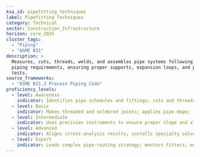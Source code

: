 ```yaml
---
ksa_id: pipefitting_techniques
label: Pipefitting Techniques
category: Technical
sector: Construction_Infrastructure
horizon: core_2025
cluster_tags:
  - "Piping"
  - "ASME B31"
description: >
  Measures, cuts, threads, welds, and assembles pipe systems following ASME B31.3 process
  piping requirements, ensuring proper supports, expansion loops, and pressure
  tests.
source_frameworks:
  - "ASME B31.3 Process Piping Code" 
proficiency_levels:
  - level: Awareness
    indicator: Identifies pipe schedules and fittings; cuts and threads pipe under supervision.
  - level: Basic
    indicator: Makes threaded and soldered joints; applies pipe dope; follows schematic to route simple piping systems.
  - level: Intermediate
    indicator: Uses precision instruments to ensure proper slope and alignment; performs GTAW/SMAW welds; hydrostatic testing..
  - level: Advanced
    indicator: Aligns stress-analysis results; installs specialty valves; coordinates multiple pipe trades and pressure tests systems.
  - level: Expert
    indicator: Leads complex pipe-routing strategy; mentors fitters; ensures QA documentation.
---
```

